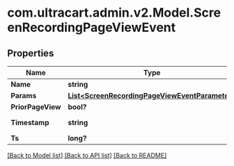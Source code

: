 # com.ultracart.admin.v2.Model.ScreenRecordingPageViewEvent
## Properties

Name | Type | Description | Notes
------------ | ------------- | ------------- | -------------
**Name** | **string** |  | [optional] 
**Params** | [**List&lt;ScreenRecordingPageViewEventParameter&gt;**](ScreenRecordingPageViewEventParameter.md) |  | [optional] 
**PriorPageView** | **bool?** |  | [optional] 
**Timestamp** | **string** | Timestamp of the event | [optional] 
**Ts** | **long?** |  | [optional] 


[[Back to Model list]](../README.md#documentation-for-models) [[Back to API list]](../README.md#documentation-for-api-endpoints) [[Back to README]](../README.md)


